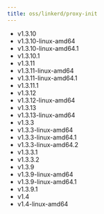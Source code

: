 ```yaml
---
title: oss/linkerd/proxy-init
---
```

- v1.3.10
- v1.3.10-linux-amd64
- v1.3.10-linux-amd64.1
- v1.3.10.1
- v1.3.11
- v1.3.11-linux-amd64
- v1.3.11-linux-amd64.1
- v1.3.11.1
- v1.3.12
- v1.3.12-linux-amd64
- v1.3.13
- v1.3.13-linux-amd64
- v1.3.3
- v1.3.3-linux-amd64
- v1.3.3-linux-amd64.1
- v1.3.3-linux-amd64.2
- v1.3.3.1
- v1.3.3.2
- v1.3.9
- v1.3.9-linux-amd64
- v1.3.9-linux-amd64.1
- v1.3.9.1
- v1.4
- v1.4-linux-amd64
